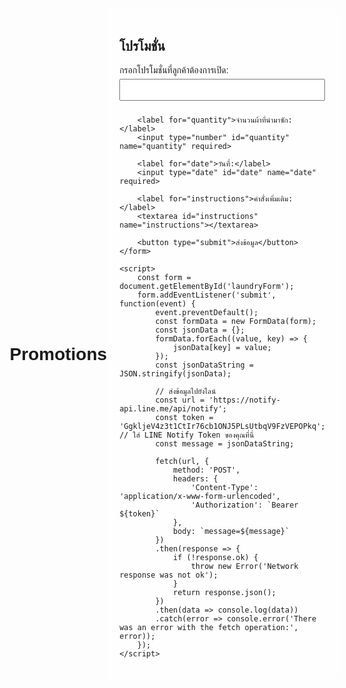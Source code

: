 # Promotions


<html lang="en">
<head>
    <meta charset="UTF-8">
    <meta name="viewport" content="width=device-width, initial-scale=1.0">
    <title>ฟอร์มสำหรับการซักผ้า</title>
    <style>
        body {
            font-family: Arial, sans-serif;
            background-image: url('file:///C:/Users/Asus/Desktop/image/9658.jpg_wh860.jpg');
            background-size: cover;
            background-position: center;
            background-repeat: no-repeat;
            height: 100vh;
            margin: 0;
            display: flex;
            justify-content: center;
            align-items: center;
        }
        form {
            max-width: 400px;
            padding: 20px;
            background-color: rgba(255, 255, 255, 0.8);
            border-radius: 8px;
        }
        label {
            display: block;
            margin-bottom: 5px;
        }
        input[type="text"], input[type="number"], input[type="date"], textarea {
            width: 100%;
            padding: 8px;
            margin-bottom: 10px;
            box-sizing: border-box;
        }
        button {
            padding: 10px 20px;
            background-color: #4CAF50;
            color: white;
            border: none;
            border-radius: 4px;
            cursor: pointer;
        }
        button:hover {
            background-color: #45a049;
        }
    </style>
</head>
<body>
    <form id="laundryForm">
        <h2>โปรโมชั่น</h2>
        <label for="itemName">กรอกโปรโมชั่นที่ลูกค้าต้องการเปิด:</label>
        <input type="text" id="itemName" name="itemName" required>
        
        <label for="quantity">จำนวนผ้าที่นำมาซัก:</label>
        <input type="number" id="quantity" name="quantity" required>
        
        <label for="date">วันที่:</label>
        <input type="date" id="date" name="date" required>
        
        <label for="instructions">คำสั่งเพิ่มเติม:</label>
        <textarea id="instructions" name="instructions"></textarea>
        
        <button type="submit">ส่งข้อมูล</button>
    </form>
    
    <script>
        const form = document.getElementById('laundryForm');
        form.addEventListener('submit', function(event) {
            event.preventDefault();
            const formData = new FormData(form);
            const jsonData = {};
            formData.forEach((value, key) => {
                jsonData[key] = value;
            });
            const jsonDataString = JSON.stringify(jsonData);

            // ส่งข้อมูลไปยังไลน์
            const url = 'https://notify-api.line.me/api/notify';
            const token = 'GgkljeV4z3t1CtIr76cb1ONJ5PLsUtbqV9FzVEPOPkq'; // ใส่ LINE Notify Token ของคุณที่นี่
            const message = jsonDataString;

            fetch(url, {
                method: 'POST',
                headers: {
                    'Content-Type': 'application/x-www-form-urlencoded',
                    'Authorization': `Bearer ${token}`
                },
                body: `message=${message}`
            })
            .then(response => {
                if (!response.ok) {
                    throw new Error('Network response was not ok');
                }
                return response.json();
            })
            .then(data => console.log(data))
            .catch(error => console.error('There was an error with the fetch operation:', error));
        });
    </script>
</body>
</html>

